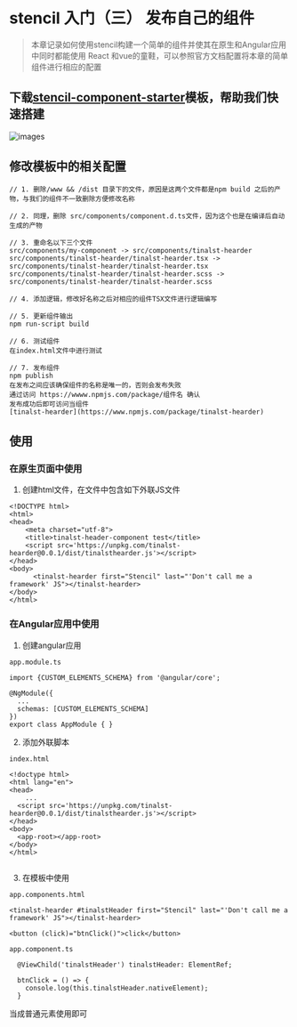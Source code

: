 # stencil 入门（三） 发布自己的组件
> 本章记录如何使用stencil构建一个简单的组件并使其在原生和Angular应用中同时都能使用 React 和vue的童鞋，可以参照官方文档配置将本章的简单组件进行相应的配置

## 下载[stencil-component-starter](https://github.com/ionic-team/stencil-component-starter)模板，帮助我们快速搭建

![images](https://github.com/Tinalst/Tina-s-Javascript-note/blob/master/images/stencil/stencil-component/1.png)

## 修改模板中的相关配置

```
// 1. 删除/www && /dist 目录下的文件，原因是这两个文件都是npm build 之后的产物，与我们的组件不一致删除方便修改名称

// 2. 同理，删除 src/components/component.d.ts文件，因为这个也是在编译后自动生成的产物

// 3. 重命名以下三个文件
src/components/my-component -> src/components/tinalst-hearder
src/components/tinalst-hearder/tinalst-hearder.tsx -> src/components/tinalst-hearder/tinalst-hearder.tsx
src/components/tinalst-hearder/tinalst-hearder.scss -> src/components/tinalst-hearder/tinalst-hearder.scss

// 4. 添加逻辑，修改好名称之后对相应的组件TSX文件进行逻辑编写

// 5. 更新组件输出
npm run-script build

// 6. 测试组件
在index.html文件中进行测试

// 7. 发布组件
npm publish
在发布之间应该确保组件的名称是唯一的，否则会发布失败
通过访问 https://wwww.npmjs.com/package/组件名 确认
发布成功后即可访问当组件
[tinalst-hearder](https://www.npmjs.com/package/tinalst-hearder)
```

## 使用
### 在原生页面中使用
1. 创建html文件，在文件中包含如下外联JS文件
```
<!DOCTYPE html>
<html>
<head>
	<meta charset="utf-8">
	<title>tinalst-header-component test</title>
	<script src='https://unpkg.com/tinalst-hearder@0.0.1/dist/tinalsthearder.js'></script> 
</head>
<body>
	  <tinalst-hearder first="Stencil" last="'Don't call me a framework' JS"></tinalst-hearder>
</body>
</html>
```

### 在Angular应用中使用
1. 创建angular应用
```
app.module.ts

import {CUSTOM_ELEMENTS_SCHEMA} from '@angular/core';

@NgModule({
  ...
  schemas: [CUSTOM_ELEMENTS_SCHEMA]
})
export class AppModule { }

```

2. 添加外联脚本
```
index.html

<!doctype html>
<html lang="en">
<head>
    ...
  <script src='https://unpkg.com/tinalst-hearder@0.0.1/dist/tinalsthearder.js'></script>
</head>
<body>
  <app-root></app-root>
</body>
</html>


```

3. 在模板中使用
```
app.components.html

<tinalst-hearder #tinalstHeader first="Stencil" last="'Don't call me a framework' JS"></tinalst-hearder>

<button (click)="btnClick()">click</button>

```

```
app.component.ts

  @ViewChild('tinalstHeader') tinalstHeader: ElementRef;

  btnClick = () => {
    console.log(this.tinalstHeader.nativeElement);
  }

```

当成普通元素使用即可
